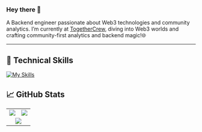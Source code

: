 ### Hey there 👋
 A Backend engineer passionate about Web3 technologies and community analytics.
 I’m currently at [TogetherCrew](https://www.togethercrew.com/), diving into Web3 worlds and crafting community-first analytics and backend magic!🌐
<hr/>

## 💼 Technical Skills
[![My Skills](https://skillicons.dev/icons?i=js,ts,nodejs,nestjs,express,mongodb,mysql,postgres,redis,jest,docker,githubactions,rabbitmq,solidity,&theme=dark)](https://skillicons.dev)

## 📈 GitHub Stats 
<table align="center">
  <tr>
    <td><img src="https://github-readme-stats.vercel.app/api/top-langs/?username=behzad-rabiei&theme=tokyonight&layout=compact" /></td>
    <td><img src="https://github-readme-stats.vercel.app/api?username=behzad-rabiei&show_icons=true&theme=tokyonight" /></td>
  </tr>
  <tr>
    <td colspan="2" align="center">
      <img src="https://github-readme-streak-stats.herokuapp.com/?user=behzad-rabiei&theme=tokyonight" />
    </td>
  </tr>
</table>
